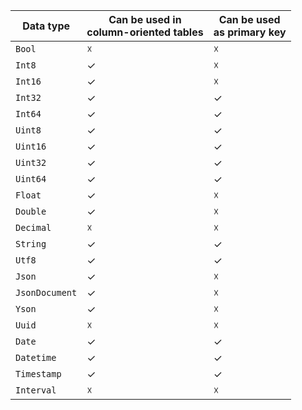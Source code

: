 | Data type | Can be used in<br/>column-oriented tables | Can be used<br/>as primary key |
---|---|---
| `Bool` | ☓ | ☓ |
| `Int8` | ✓ | ☓ |
| `Int16` | ✓ | ☓ |
| `Int32` | ✓ | ✓ |
| `Int64` | ✓ | ✓ |
| `Uint8` | ✓ | ✓ |
| `Uint16` | ✓ | ✓ |
| `Uint32` | ✓ | ✓ |
| `Uint64` | ✓ | ✓ |
| `Float` | ✓ | ☓ |
| `Double` | ✓ | ☓ |
| `Decimal` | ☓ | ☓ |
| `String` | ✓ | ✓ |
| `Utf8` | ✓ | ✓ |
| `Json` | ✓ | ☓ |
| `JsonDocument` | ✓ | ☓ |
| `Yson` | ✓ | ☓ |
| `Uuid` | ☓ | ☓ |
| `Date` | ✓ | ✓ |
| `Datetime` | ✓ | ✓ |
| `Timestamp` | ✓ | ✓ |
| `Interval` | ☓ | ☓ |
